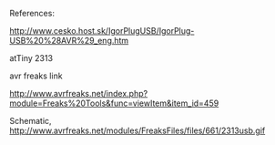 References:

http://www.cesko.host.sk/IgorPlugUSB/IgorPlug-USB%20%28AVR%29_eng.htm

atTiny 2313

avr freaks link

http://www.avrfreaks.net/index.php?module=Freaks%20Tools&func=viewItem&item_id=459

Schematic,
http://www.avrfreaks.net/modules/FreaksFiles/files/661/2313usb.gif
